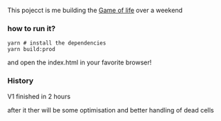 This pojecct is me building the [Game of life](https://en.wikipedia.org/wiki/Conway%27s_Game_of_Life) over a weekend

### how to run it?
```shell
yarn # install the dependencies
yarn build:prod
```

and open the index.html in your favorite browser!

### History

V1 finished in 2 hours

after it ther will be some optimisation and better handling of dead cells

